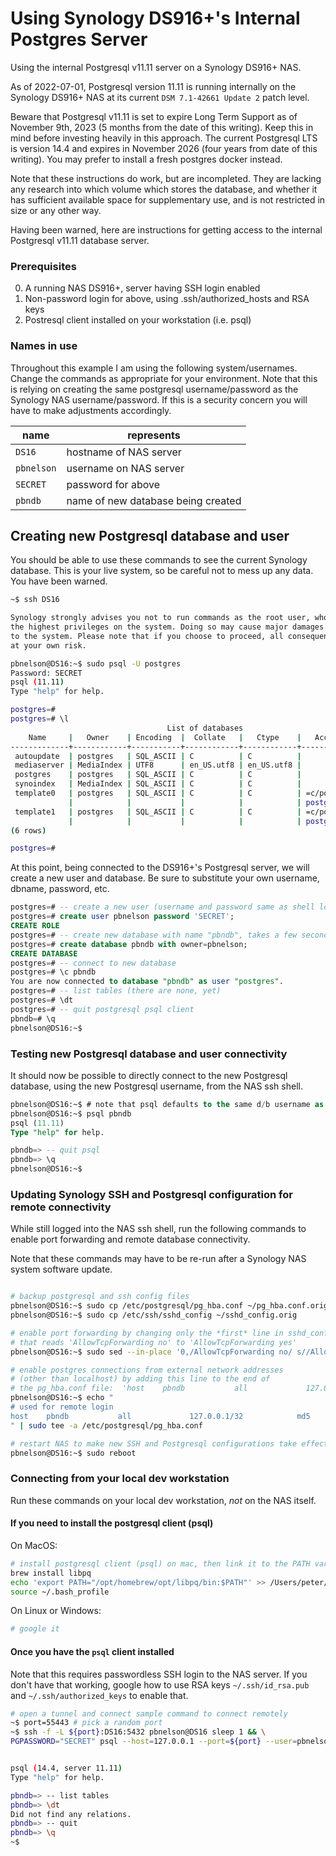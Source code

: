 # Using Synology DS916+'s Internal Postgres Server

Using the internal Postgresql v11.11 server on a Synology DS916+ NAS.

As of 2022-07-01, Postgresql version 11.11 is running internally on the Synology DS916+ NAS at its current `DSM 7.1-42661 Update 2` patch level. 

Beware that Postgresql v11.11 is set to expire Long Term Support as of November 9th, 2023 (5 months from the date of this writing). Keep this in mind before investing heavily in this approach. The current Postgresql LTS is version 14.4 and expires in November 2026 (four years from date of this writing). You may prefer to install a fresh postgres docker instead.

Note that these instructions do work, but are incompleted. They are lacking any research into which volume which stores the database, and whether it has sufficient available space for supplementary use, and is not restricted in size or any other way.

Having been warned, here are instructions for getting access to the internal Postgresql v11.11 database server.



### Prerequisites

0. A running NAS DS916+, server having SSH login enabled
0. Non-password login for above, using .ssh/authorized_hosts and RSA keys
0. Postresql client installed on your workstation (i.e. psql)



### Names in use

Throughout this example I am using the following system/usernames. Change the commands as appropriate for your environment. Note that this is relying on creating the same postgresql username/password as the Synology NAS username/password. If this is a security concern you will have to make adjustments accordingly.

| name       | represents                         | 
| ----       | ----------                         |
| `DS16`     | hostname of NAS server             |
| `pbnelson` | username on NAS server             | 
| `SECRET`   | password for above                 |
| `pbndb`    | name of new database being created | 



## Creating new Postgresql database and user

You should be able to use these commands to see the current Synology database. This is your live system, so be careful not to mess up any data. You have been warned.

````bash
~$ ssh DS16

Synology strongly advises you not to run commands as the root user, who has
the highest privileges on the system. Doing so may cause major damages
to the system. Please note that if you choose to proceed, all consequences are
at your own risk.

pbnelson@DS16:~$ sudo psql -U postgres
Password: SECRET
psql (11.11)
Type "help" for help.

postgres=#
postgres=# \l
                                   List of databases
    Name     |   Owner    | Encoding  |  Collate   |   Ctype    |   Access privileges   
-------------+------------+-----------+------------+------------+-----------------------
 autoupdate  | postgres   | SQL_ASCII | C          | C          | 
 mediaserver | MediaIndex | UTF8      | en_US.utf8 | en_US.utf8 | 
 postgres    | postgres   | SQL_ASCII | C          | C          | 
 synoindex   | MediaIndex | SQL_ASCII | C          | C          | 
 template0   | postgres   | SQL_ASCII | C          | C          | =c/postgres          +
             |            |           |            |            | postgres=CTc/postgres
 template1   | postgres   | SQL_ASCII | C          | C          | =c/postgres          +
             |            |           |            |            | postgres=CTc/postgres
(6 rows)

postgres=# 

````

At this point, being connected to the DS916+'s Postgresql server, we will create a new user and database. Be sure to substitute your own username, dbname, password, etc.

````sql
postgres=# -- create a new user (username and password same as shell login, in this case user="pbnelson")
postgres=# create user pbnelson password 'SECRET';
CREATE ROLE
postgres=# -- create new database with name "pbndb", takes a few seconds
postgres=# create database pbndb with owner=pbnelson; 
CREATE DATABASE
postgres=# -- connect to new database
postgres=# \c pbndb 
You are now connected to database "pbndb" as user "postgres".
postgres=# -- list tables (there are none, yet)
postgres=# \dt 
postgres=# -- quit postgresql psql client
pbndb=# \q
pbnelson@DS16:~$ 

````



### Testing new Postgresql database and user connectivity

It should now be possible to directly connect to the new Postgresql database, using the new Postgresql username, from the NAS ssh shell.

````sql
pbnelson@DS16:~$ # note that psql defaults to the same d/b username as shell username.
pbnelson@DS16:~$ psql pbndb
psql (11.11)
Type "help" for help.

pbndb=> -- quit psql
pbndb=> \q
pbnelson@DS16:~$ 

````



### Updating Synology SSH and Postgresql configuration for remote connectivity

While still logged into the NAS ssh shell, run the following commands to enable port forwarding and remote database connectivity.

Note that these commands may have to be re-run after a Synology NAS system software update.

````bash

# backup postgresql and ssh config files
pbnelson@DS16:~$ sudo cp /etc/postgresql/pg_hba.conf ~/pg_hba.conf.orig
pbnelson@DS16:~$ sudo cp /etc/ssh/sshd_config ~/sshd_config.orig

# enable port forwarding by changing only the *first* line in sshd_config
# that reads 'AllowTcpForwarding no' to 'AllowTcpForwarding yes'
pbnelson@DS16:~$ sudo sed --in-place '0,/AllowTcpForwarding no/ s//AllowTcpForwarding yes/' /etc/ssh/sshd_config

# enable postgres connections from external network addresses 
# (other than localhost) by adding this line to the end of 
# the pg_hba.conf file:  'host    pbndb           all             127.0.0.1/32            md5'
pbnelson@DS16:~$ echo "
# used for remote login
host    pbndb           all             127.0.0.1/32            md5
" | sudo tee -a /etc/postgresql/pg_hba.conf

# restart NAS to make new SSH and Postgresql configurations take effect
pbnelson@DS16:~$ sudo reboot

````



### Connecting from your local dev workstation

Run these commands on your local dev workstation, *not* on the NAS itself.


#### If you need to install the postgresql client (psql)

On MacOS:
````bash
# install postgresql client (psql) on mac, then link it to the PATH variable
brew install libpq
echo 'export PATH="/opt/homebrew/opt/libpq/bin:$PATH"' >> /Users/peter/.bash_profile
source ~/.bash_profile

````

On Linux or Windows:
````bash
# google it
````


#### Once you have the `psql` client installed


Note that this requires passwordless SSH login to the NAS server. If you don't have that working, google how to use RSA keys `~/.ssh/id_rsa.pub` and `~/.ssh/authorized_keys` to enable that.

````bash
# open a tunnel and connect sample command to connect remotely
~$ port=55443 # pick a random port
~$ ssh -f -L ${port}:DS16:5432 pbnelson@DS16 sleep 1 && \
PGPASSWORD="SECRET" psql --host=127.0.0.1 --port=${port} --user=pbnelson --dbname=pbndb


psql (14.4, server 11.11)
Type "help" for help.

pbndb=> -- list tables
pbndb=> \dt
Did not find any relations.
pbndb=> -- quit
pbndb=> \q
~$ 

````
